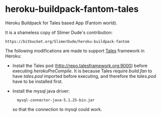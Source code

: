 heroku-buildpack-fantom-tales
=============================

Heroku Buildpack for Tales based App (Fantom world).

It is a shameless copy of Slimer Dude's contribution:

    https://bitbucket.org/SlimerDude/heroku-buildpack-fantom

The following modifications are made to support [Tales](http://www.talesframework.org/) framework in Heroku:

* Install the Tales pod (http://repo.talesframework.org:9000) before executing *herokuPreCompile*. It is because Tales require *build.fan* to have *tales.pod* imported before executing, and therefore the *tales.pod* have to be installed first.
* Install the mysql java driver:

        mysql-connector-java-5.1.25-bin.jar
  
  so that the connection to mysql could work.




